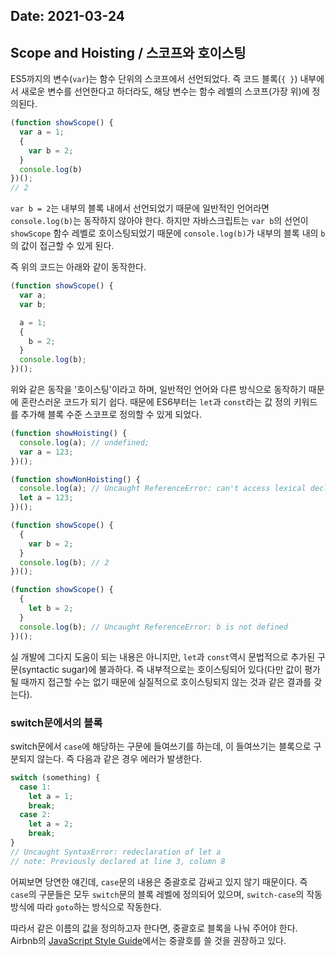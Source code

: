 Date: 2021-03-24
---

## Scope and Hoisting / 스코프와 호이스팅

ES5까지의 변수(`var`)는 함수 단위의 스코프에서 선언되었다.
즉 코드 블록(`{ }`) 내부에서 새로운 변수를 선언한다고 하더라도, 해당 변수는 함수 레벨의 스코프(가장 위)에 정의된다.

```js
(function showScope() {
  var a = 1;
  {
    var b = 2;
  }
  console.log(b)
})();
// 2
```

`var b = 2`는 내부의 블록 내에서 선언되었기 때문에 일반적인 언어라면 `console.log(b)`는 동작하지 않아야 한다.
하지만 자바스크립트는 `var b`의 선언이 `showScope` 함수 레벨로 호이스팅되었기 때문에 `console.log(b)`가 내부의 블록 내의 `b`의 값이 접근할 수 있게 된다.

즉 위의 코드는 아래와 같이 동작한다.

```js
(function showScope() {
  var a;
  var b;

  a = 1;
  {
    b = 2;
  }
  console.log(b);
})();
```

위와 같은 동작을 '호이스팅'이라고 하며, 일반적인 언어와 다른 방식으로 동작하기 때문에 혼란스러운 코드가 되기 쉽다.
때문에 ES6부터는 `let`과 `const`라는 값 정의 키워드를 추가해 블록 수준 스코프로 정의할 수 있게 되었다.

```js
(function showHoisting() {
  console.log(a); // undefined;
  var a = 123;
})();

(function showNonHoisting() {
  console.log(a); // Uncaught ReferenceError: can't access lexical declaration 'a' before initialization
  let a = 123;
})();

(function showScope() {
  {
    var b = 2;
  }
  console.log(b); // 2
})();

(function showScope() {
  {
    let b = 2;
  }
  console.log(b); // Uncaught ReferenceError: b is not defined
})();
```

실 개발에 그다지 도움이 되는 내용은 아니지만, `let`과 `const`역시 문법적으로 추가된 구문(syntactic sugar)에 불과하다. 즉 내부적으로는 호이스팅되어 있다(다만 값이 평가될 때까지 접근할 수는 없기 때문에 실질적으로 호이스팅되지 않는 것과 같은 결과를 갖는다).

### switch문에서의 블록
switch문에서 `case`에 해당하는 구문에 들여쓰기를 하는데, 이 들여쓰기는 블록으로 구분되지 않는다. 즉 다음과 같은 경우 에러가 발생한다.

```js
switch (something) {
  case 1:
    let a = 1;
    break;
  case 2:
    let a = 2;
    break;
}
// Uncaught SyntaxError: redeclaration of let a
// note: Previously declared at line 3, column 8
```

어찌보면 당연한 얘긴데, `case`문의 내용은 중괄호로 감싸고 있지 않기 때문이다. 즉 `case`의 구문들은 모두 `switch`문의 블록 레벨에 정의되어 있으며, `switch-case`의 작동 방식에 따라 `goto`하는 방식으로 작동한다.

따라서 같은 이름의 값을 정의하고자 한다면, 중괄호로 블록을 나눠 주어야 한다.
Airbnb의 [JavaScript Style Guide](https://github.com/airbnb/javascript#comparison--switch-blocks)에서는 중괄호를 쓸 것을 권장하고 있다.
